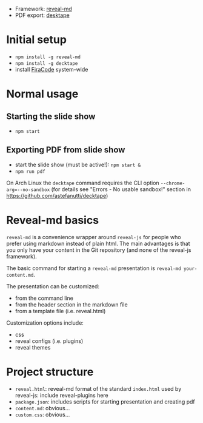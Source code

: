 - Framework: [reveal-md](https://github.com/webpro/reveal-md)
- PDF export: [desktape](https://github.com/astefanutti/decktape)

# Initial setup

- `npm install -g reveal-md`
- `npm install -g decktape`
- install [FiraCode](https://github.com/tonsky/FiraCode) system-wide

# Normal usage

## Starting the slide show

- `npm start`

## Exporting PDF from slide show

- start the slide show (must be active!): `npm start &`
- `npm run pdf`

On Arch Linux the `decktape` command requires the CLI option `--chrome-arg=--no-sandbox` (for details see "Errors - No usable sandbox!" section in https://github.com/astefanutti/decktape)

# Reveal-md basics

`reveal-md` is a convenience wrapper around `reveal-js` for people who prefer using markdown instead of plain html. The main advantages is that you only have your content in the Git repository (and none of the reveal-js framework).

The basic command for starting a `reveal-md` presentation is `reveal-md your-content.md`.

The presentation can be customized:

- from the command line
- from the header section in the markdown file
- from a template file (i.e. reveal.html)

Customization options include:

- css
- reveal configs (i.e. plugins)
- reveal themes

# Project structure

- `reveal.html`: reveal-md format of the standard `index.html` used by reveal-js: include reveal-plugins here
- `package.json`: includes scripts for starting presentation and creating pdf
- `content.md`: obvious...
- `custom.css`: obvious...

